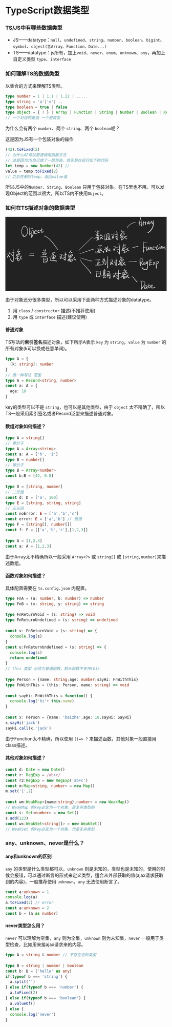 # TypeScript数据类型

### TS/JS中有哪些数据类型

* JS——datatype：`null`、`undefined`、`string`、`number`、`boolean`、`bigint`、`symbol`、`object(含Array、Function、Date...)`
* TS——datatype：js所有，加上`void`、`never`、`enum`、`unknown`、`any`，再加上自定义类型 `type`、`interface`

### 如何理解TS的数据类型

以集合的方式来理解TS类型。

```ts
type number = 1 | 1.1 | 1.22 | .....
type string = 'a'|'v'| ..
type boolean = true | false 
type Object = { ? } | Array | Function | String | Number | Boolean | RegExp | ...
// 一个对应的是值 一个是类型
```
为什么会有两个 `number`、两个 `string`、两个 `boolean`呢？

这是因为JS有一个包装对象的操作

```ts
(42).toFixed(2)
// 为什么42可以直接调用函数方法
// 这是因为JS自己做了一层包装，其实是在运行如下的代码
let temp = new Number(42) //
value = temp.toFixed(2)
// 之后在删除temp，返回value值
```
所以JS中的`Number`、`String`、`Boolean` 只用于包装对象，在TS里也不用。可以发现Object的范围以很大，所以TS内不使用`Object`。

### 如何在TS描述对象的数据类型

![](attachments/TypeScript数据类型_001.png)

由于对象还分很多类型，所以可以采用下面两种方式描述对象的datatype。

1. 用 `class` / `constructor` 描述(不推荐使用)
2. 用 `type` 或 `interface` 描述(建议使用)

#### 普通对象

TS写法的**索引签名**描述对象，如下所示A表示 `key` 为 `string`，`value` 为 `number` 的所有对象(k可以换成任意单词)。

```ts
type A = {
  [k: string]: number
}
// 另一种写法 范型
type A = Record<string, number>
const a: A = {
  age: 18
}
```
key的类型可以不是 `string`，也可以是其他类型，由于 `object` 太不精确了，所以TS一般采用索引签名或者Record泛型来描述普通对象。

#### 数组对象如何描述？

```ts
type A = string[]
// 等价于
type A = Array<string>
const a: A = ['h', 'i']
type B = number[]
// 等价于
type B = Array<number>
const b:B = [42, 0.8]

type D = [string, number]
// 二元组
const d: D = ['a', 100]
type E = [string, string, string]
// 三元组
const noError: E = ['a','b','c']
const error: E = ['a','b'] // 报错
type F = [string[], number[]]
const f: F = [['a','b','c'],[1,2,3]]

type A = [1,2,3]
const a: A = [1,2,3]
```
由于Array太不精确所以一般采用 `Array<?>` 或 `string[]` 或 `[string,number]`来描述数组。

#### 函数对象如何描述？

具体配置需要在 `ts.config.json` 内配置。

```ts
type FnA = (a: number, b: number) => number
type FnB = (x: string, y: string) => string

type FnReturnVoid = (s: string) => void
type FnReturnUndefined = (s: string) => undefined

const v: FnReturnVoid = (s: string) => {
  console.log(s)
}
const u:FnReturnUndefined = (s: string) => {
  console.log(s)
  return undefined
}
// this 类型 必须为普通函数，箭头函数不支持this

type Person = {name: string;age: number;sayHi: FnWithThis}
type FnWithThis = (this: Person, name: string) => void

const sayHi: FnWithThis = function() {
  console.log('hi'+ this.name)
}

const x: Person = {name: 'baizhe',age: 18,sayHi: SayHi}
x.sayHi('jack')
sayHi.call(x,'jack')
```
由于Function太不精确，所以使用 `()=> ?` 来描述函数，其他对象一般直接用class描述。

#### 其他对象如何描述？

```ts
const d: Date = new Date()
const r: RegExp = /ab+c/
const r2:RegExp = new RegExp('ab+c')
const m:Map<string, number> = new Map()
m.set('1',2)

const wm:WeakMap<{name:string},number> = new WeakMap()
// WeakMap 的key必定为一个对象，是复杂类型的
const s: Set<number> = new Set()
s.add(123)
const wx:WeakSet<string[]> = new WeakSet()
// WeakSet 的key必定为一个对象，也是复杂类型

```
### any、unknown、never是什么？

#### any和unknown的区别

`any` 的类型是什么类型都可以，`unknown` 则是未知的，类型也是未知的，使用的时候会报错，可以通过断言的形式来定义类型，适合从外部获取的值(ajax请求获取到的内容)，一般推荐使用 `unknown`，`any` 无法使用断言了。

```ts
const a:unknown = 1
console.log(a)
a.toFixed(2) // error
const a:unknown = 2
const b = (a as number)
```
#### never类型怎么用？

`never` 可以理解为空集，`any` 则为全集，`unknown` 则为未知集，`never` 一般用于类型检查，比如用来接ajax请求来的内容。

```ts
type A = string & number // 不存在这种类型

type B = string | number | boolean
const b: B = ('hello' as any)
if(typeof b === 'string') {
  a.split('')
} else if(typeof b === 'number') {
  a.toFixed(2)
} else if(typeof b === 'boolean') {
  a.valueOf()
} else {
  console.log('never')
}
```

